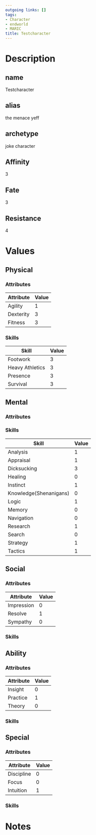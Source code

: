 ```yaml
---
outgoing links: []
tags:
- Character
- endworld
- MARIC
title: Testcharacter
---
```


# Description

## name
Testcharacter

## alias
the menace yeff

## archetype
joke character

## Affinity
3

## Fate
3

## Resistance
4

# Values

## Physical

### Attributes

| Attribute | Value |
|-----------|-------|
| Agility   | 1     |
| Dexterity | 3     |
| Fitness   | 3     |

### Skills

| Skill           | Value |
|-----------------|-------|
| Footwork        | 3     |
| Heavy Athletics | 3     |
| Presence        | 3     |
| Survival        | 3     |

## Mental

### Attributes

### Skills

| Skill                  | Value |
|------------------------|-------|
| Analysis               | 1     |
| Appraisal              | 1     |
| Dicksucking            | 3     |
| Healing                | 0     |
| Instinct               | 1     |
| Knowledge(Shenanigans) | 0     |
| Logic                  | 1     |
| Memory                 | 0     |
| Navigation             | 0     |
| Research               | 1     |
| Search                 | 0     |
| Strategy               | 1     |
| Tactics                | 1     |

## Social

### Attributes

| Attribute  | Value |
|------------|-------|
| Impression | 0     |
| Resolve    | 1     |
| Sympathy   | 0     |

### Skills

## Ability

### Attributes

| Attribute | Value |
|-----------|-------|
| Insight   | 0     |
| Practice  | 1     |
| Theory    | 0     |

### Skills

## Special

### Attributes

| Attribute  | Value |
|------------|-------|
| Discipline | 0     |
| Focus      | 0     |
| Intuition  | 1     |

### Skills

# Notes
